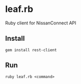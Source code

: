 # leaf.rb
Ruby client for NissanConnect API

## Install

`gem install rest-client`

## Run

`ruby leaf.rb <command>`
